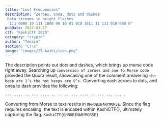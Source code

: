 ```yaml
---
title: "Lost Frequencies"
description: "Zeroes, ones, dots and dashes  
 Data streams in bright flashes
 `111 0000 10 111 1000 00 10 01 010 1011 11 111 010 000 0"
pubDate: 2025-03-27
ctf: "KashiCTF 2025"
category: "crypto"
author: "Tenzin"
section: "CTFs"
image: "images/25-kashi/icon.png"
---
```


The description points out dots and dashes, which brings up morse code right away. Searching up `conversion of zeroes and one to Morse code` provided the Quora result, showcasing one of the comment answering `the beep are 1’s the not beeps are 0’s.`
Converting each zeroes to dots, and ones to dash provides the following:
```
--- .... -. --- -... .. -. .- .-. -.-- -- --- .-. ... .
```
Converting from Morse to text results in `OHNOBINARYMORSE`. Since the flag requires encasing, the text is encased within KashiCTF{}, ultimately capturing the flag.
`KashiCTF{OHNOBINARYMORSE}`